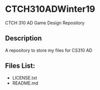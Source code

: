 # CTCH310ADWinter19
CTCH 310 AD Game Design Repository

## Description

A repository to store my files for CS310 AD

## Files List:

- LICENSE.txt
- README.md
